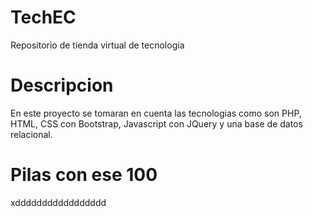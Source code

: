 # TechEC
Repositorio de tienda virtual de tecnologia

# Descripcion

En este proyecto se tomaran en cuenta las tecnologias como son PHP, HTML, CSS con Bootstrap,
Javascript con JQuery y una base de datos relacional.

# Pilas con ese 100

xddddddddddddddddd
